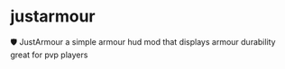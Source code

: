 # justarmour
🛡️ JustArmour a simple armour hud mod that displays armour durability great for pvp players
